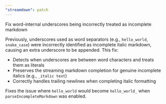 ```yaml
---
"streamdown": patch
---
```


Fix word-internal underscores being incorrectly treated as incomplete markdown

Previously, underscores used as word separators (e.g., `hello_world`, `snake_case`) were incorrectly identified as incomplete italic markdown, causing an extra underscore to be appended. This fix:

- Detects when underscores are between word characters and treats them as literals
- Preserves the streaming markdown completion for genuine incomplete italics (e.g., `_italic text`)
- Correctly handles trailing newlines when completing italic formatting

Fixes the issue where `hello_world` would become `hello_world_` when `parseIncompleteMarkdown` was enabled.
